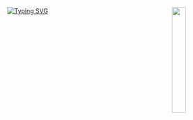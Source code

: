 
<img src="![org_20240301_030929](https://github.com/fukichime/fukichime/assets/87714713/b3dddcf9-9a34-41dd-9482-6b4071863a7e)" width="25%" align="right" />
<a href="https://git.io/typing-svg"><img src="https://readme-typing-svg.demolab.com?font=Fira+Code&weight=500&size=50&pause=2000&color=8A7FF7&background=6CFF8400&repeat=false&random=false&width=680&height=140&lines=HELLO+HELLO%2C+I'M+ESRA!" alt="Typing SVG" /></a>



